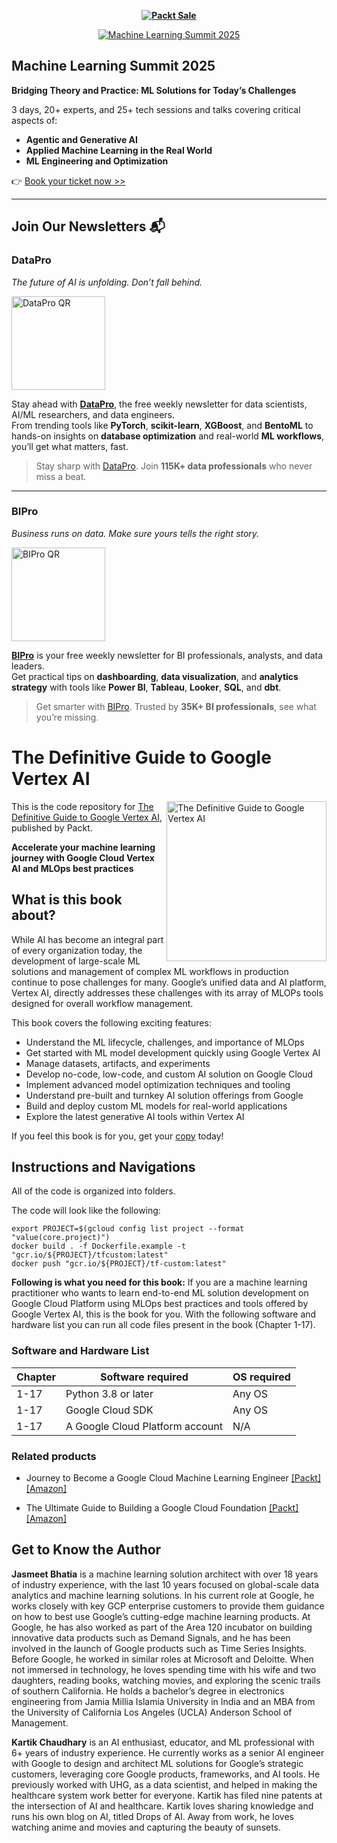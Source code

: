 
<b><p align='center'>[![Packt Sale](https://static.packt-cdn.com/assets/images/packt+events/Improve_UX.png)](https://packt.link/algotradingpython)</p></b> 

<p align="center"><a href="https://packt.link/mlsumgh"><img src="https://static.packt-cdn.com/assets/images/ML Summit Banner v3 1200x627.png" alt="Machine Learning Summit 2025"/></a></p>

## Machine Learning Summit 2025
**Bridging Theory and Practice: ML Solutions for Today’s Challenges**

3 days, 20+ experts, and 25+ tech sessions and talks covering critical aspects of:
- **Agentic and Generative AI**
- **Applied Machine Learning in the Real World**
- **ML Engineering and Optimization**

👉 [Book your ticket now >>](https://packt.link/mlsumgh)

---

## Join Our Newsletters 📬

### DataPro  
*The future of AI is unfolding. Don’t fall behind.*

<p><a href="https://landing.packtpub.com/subscribe-datapronewsletter/?link_from_packtlink=yes"><img src="https://static.packt-cdn.com/assets/images/DataPro NL QR Code.png" alt="DataPro QR" width="150"/></a></p>

Stay ahead with [**DataPro**](https://landing.packtpub.com/subscribe-datapronewsletter/?link_from_packtlink=yes), the free weekly newsletter for data scientists, AI/ML researchers, and data engineers.  
From trending tools like **PyTorch**, **scikit-learn**, **XGBoost**, and **BentoML** to hands-on insights on **database optimization** and real-world **ML workflows**, you’ll get what matters, fast.

> Stay sharp with [DataPro](https://landing.packtpub.com/subscribe-datapronewsletter/?link_from_packtlink=yes). Join **115K+ data professionals** who never miss a beat.

---

### BIPro  
*Business runs on data. Make sure yours tells the right story.*

<p><a href="https://landing.packtpub.com/subscribe-bipro-newsletter/?link_from_packtlink=yes"><img src="https://static.packt-cdn.com/assets/images/BIPro NL QR Code.png" alt="BIPro QR" width="150"/></a></p>

[**BIPro**](https://landing.packtpub.com/subscribe-bipro-newsletter/?link_from_packtlink=yes) is your free weekly newsletter for BI professionals, analysts, and data leaders.  
Get practical tips on **dashboarding**, **data visualization**, and **analytics strategy** with tools like **Power BI**, **Tableau**, **Looker**, **SQL**, and **dbt**.

> Get smarter with [BIPro](https://landing.packtpub.com/subscribe-bipro-newsletter/?link_from_packtlink=yes). Trusted by **35K+ BI professionals**, see what you’re missing.

# The Definitive Guide to Google Vertex AI

<a href="https://www.packtpub.com/product/the-definitive-guide-to-google-vertex-ai/9781801815260"><img src="https://m.media-amazon.com/images/W/MEDIAX_792452-T2/images/I/717XwJehyKL._SL1500_.jpg" alt="The Definitive Guide to Google Vertex AI" height="256px" align="right"></a>

This is the code repository for [The Definitive Guide to Google Vertex AI](https://www.packtpub.com/product/the-definitive-guide-to-google-vertex-ai/9781801815260), published by Packt.

**Accelerate your machine learning journey with Google Cloud Vertex AI and MLOps best practices**

## What is this book about?

While AI has become an integral part of every organization today, the development of large-scale ML solutions and management of complex ML workflows in production continue to pose challenges for many. Google’s unified data and AI platform, Vertex AI, directly addresses these challenges with its array of MLOPs tools designed for overall workflow management.

This book covers the following exciting features: 
* Understand the ML lifecycle, challenges, and importance of MLOps
* Get started with ML model development quickly using Google Vertex AI
* Manage datasets, artifacts, and experiments
* Develop no-code, low-code, and custom AI solution on Google Cloud
* Implement advanced model optimization techniques and tooling
* Understand pre-built and turnkey AI solution offerings from Google
* Build and deploy custom ML models for real-world applications
* Explore the latest generative AI tools within Vertex AI

If you feel this book is for you, get your [copy](https://www.amazon.in/Definitive-Guide-Google-Vertex-Implement/dp/1801815267/ref=sr_1_1?keywords=The+Definitive+Guide+to+Google+Vertex+AI&sr=8-1) today!


## Instructions and Navigations
All of the code is organized into folders.

The code will look like the following:
```
export PROJECT=$(gcloud config list project --format "value(core.project)")
docker build . -f Dockerfile.example -t "gcr.io/${PROJECT}/tfcustom:latest"
docker push "gcr.io/${PROJECT}/tf-custom:latest"
```

**Following is what you need for this book:**
If you are a machine learning practitioner who wants to learn end-to-end ML solution development on Google Cloud Platform using MLOps best practices and tools offered by Google Vertex AI, this is the book for you.
With the following software and hardware list you can run all code files present in the book (Chapter 1-17).

### Software and Hardware List

| Chapter  | Software required                                                                    | OS required                        |
| -------- | -------------------------------------------------------------------------------------| -----------------------------------|
|  	1-17	   |  Python 3.8 or later 	                                  			  | Any OS | 		
|  	1-17	   |  Google Cloud SDK 	                                  			  | Any OS | 		
|  	1-17	   |  A Google Cloud Platform account 	                                  			  | N/A | 		


### Related products <Other books you may enjoy>
* Journey to Become a Google Cloud Machine Learning Engineer  [[Packt]](https://www.packtpub.com/product/journey-to-become-a-google-cloud-machine-learning-engineer/9781803233727) [[Amazon]](https://www.amazon.in/Journey-Become-Machine-Learning-Engineer/dp/1803233729/ref=tmm_pap_swatch_0?_encoding=UTF8&sr=8-1)
  
* The Ultimate Guide to Building a Google Cloud Foundation  [[Packt]](https://www.packtpub.com/product/the-ultimate-guide-to-building-a-google-cloud-foundation/9781803240855) [[Amazon]](https://www.amazon.in/Ultimate-Guide-Google-Cloud-Foundation/dp/1803240857/ref=sr_1_1?keywords=The+Ultimate+Guide+to+Building+a+Google+Cloud+Foundation&nsdOptOutParam=true&sr=8-1)
  
## Get to Know the Author
**Jasmeet Bhatia** is a machine learning solution architect with over 18 years of industry experience, with the last 10 years focused on global-scale data analytics and machine learning solutions. In his current role at Google, he works closely with key GCP enterprise customers to provide them guidance on how to best use Google&rsquo;s cutting-edge machine learning products. At Google, he has also worked as part of the Area 120 incubator on building innovative data products such as Demand Signals, and he has been involved in the launch of Google products such as Time Series Insights. Before Google, he worked in similar roles at Microsoft and Deloitte.
When not immersed in technology, he loves spending time with his wife and two daughters, reading books, watching movies, and exploring the scenic trails of southern California.
He holds a bachelor&rsquo;s degree in electronics engineering from Jamia Millia Islamia University in India and an MBA from the University of California Los Angeles (UCLA) Anderson School of Management.


**Kartik Chaudhary** is an AI enthusiast, educator, and ML professional with 6+ years of industry experience. He currently works as a senior AI engineer with Google to design and architect ML solutions for Google&rsquo;s strategic customers, leveraging core Google products, frameworks, and AI tools. He previously worked with UHG, as a data scientist, and helped in making the healthcare system work better for everyone. Kartik has filed nine patents at the intersection of AI and healthcare. Kartik loves sharing knowledge and runs his own blog on AI, titled Drops of AI. Away from work, he loves watching anime and movies and capturing the beauty of sunsets.
